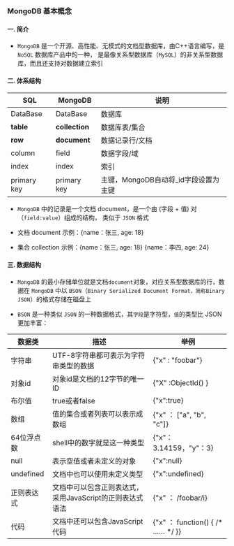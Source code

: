 ### MongoDB 基本概念
#### 一.  简介
* `MongoDB` 是一个开源、高性能、无模式的文档型数据库，由C++语言编写，是 `NoSQL` 数据库产品中的一种，
是最像关系型数据库（`MySQL`）的非关系型数据库，而且还支持对数据建立索引


#### 二.  体系结构

| SQL   | MongoDB         | 说明 |
| ------ | ----------| ---- |
| DataBase | DataBase | 数据库 |
| **table** | **collection** | 数据库表/集合 |
| **row** | **document** | 数据记录行/文档 |
| column | field | 数据字段/域 |
| index | index | 索引 |
| primary key | primary key | 主键，MongoDB自动将_id字段设置为主键 |


* `MongoDB` 中的记录是一个文档 document，是一个由 (字段 + 值) 对（`field:value`）组成的结构，
类似于 `JSON` 格式
 
* 文档 document 示例：{name：张三, age: 18}

* 集合 collection 示例：{name：张三, age: 18} {name：李四, age: 24}
  

#### 三.  数据结构
* `MongoDB` 的最小存储单位就是文档`document`对象，对应关系型数据库的行，数据在 `MongoDB` 中以
`BSON`（`Binary Serialized Document Format，简称Binary JSON`）的格式存储在磁盘上

* `BSON` 是一种类似 `JSON` 的一种数据格式，其`字段`是字符型，`值`的类型比 JSON 更加丰富：

| 数据类   | 描述         | 举例 |
| ------ | ----------| ---- |
| 字符串 | UTF-8字符串都可表示为字符串类型的数据 | {"x" : "foobar"} |
| 对象id | 对象id是文档的12字节的唯一 ID | {"X" :ObjectId() } |
| 布尔值 | true或者false | {"x":true} |
| 数组 | 值的集合或者列表可以表示成数组 | {"x" ： ["a", "b", "c"]} |
| 64位浮点数 | shell中的数字就是这一种类型 | {"x"：3.14159，"y"：3} |
| null | 表示空值或者未定义的对象 | {"x":null} |
| undefined | 文档中也可以使用未定义类型 | {"x":undefined} |
| 正则表达式 | 文档中可以包含正则表达式，采用JavaScript的正则表达式语法 | {"x" ： /foobar/i} |
| 代码 | 文档中还可以包含JavaScript代码 |{"x" ： function() { /* …… */ }}|


